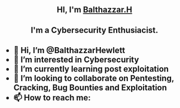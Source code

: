 <h2 align="center">HI, I'm <a href=''>Balthazzar.H</a></h2>
<h2 align="center">I'm a Cybersecurity Enthusiacist.<h2>


- 👋 Hi, I’m @BalthazzarHewlett
- 👀 I’m interested in Cybersecurity
- 🌱 I’m currently learning post exploitation
- 💞️ I’m looking to collaborate on Pentesting, Cracking, Bug Bounties and Exploitation
- 📫 How to reach me:

<!---
BalthazzarHewlett/BalthazzarHewlett is a ✨ special ✨ repository because its `README.md` (this file) appears on your GitHub profile.
You can click the Preview link to take a look at your changes.
--->
